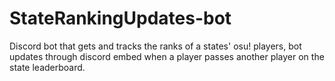 # StateRankingUpdates-bot
Discord bot that gets and tracks the ranks of a states' osu! players, bot updates through discord embed when a player passes another player on the state leaderboard. 
